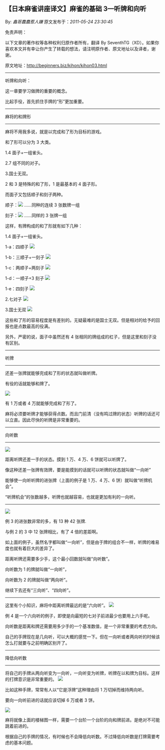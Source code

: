 ## 【日本麻雀讲座译文】麻雀的基础 3—听牌和向听

By: _鑫哥蠢蠢惹人嫌_ 原文发布于：_2011-05-24 23:30:45_

免责声明：

以下文章的著作权等各种权利归原作者所有，翻译 By
SeventhTG（XD）。如果你喜欢本文并有幸让你产生了转载的想法，请注明原作者、原文地址以及译者，谢谢。

原文地址：http://beginners.biz/kihon/kihon03.html

---

听牌和向听：

这一章要学习做牌的重要的概念。

比起手役，首先抓住手牌的“形”更加重要。

---

麻将的和牌形

---

麻将不用我多说，就是以完成和了形为目标的游戏。

和了形可以分为 3 大类。

1.4 面子+一组雀头。

2.7 组不同的对子。

3.国士无双。

2 和 3 是特殊的和了形，1 是最基本的 4 面子形。

而面子又包括顺子和刻子两种。

顺子：![](http://s11.sinaimg.cn/middle/7f78b76fxa4077cfab65a&690)
……同种的连续 3 张数牌一组

刻子：![](http://s10.sinaimg.cn/middle/7f78b76fxa407802ebeb9&690) ……同样的 3 张牌一组

这样，有牌构成的和了形就有如下几种：

1.4 面子+一组雀头。

1-a：四顺子
![](http://s5.sinaimg.cn/middle/7f78b76fxa40790aa1c54&690)

1-b：三顺子+一刻子
![](http://s16.sinaimg.cn/middle/7f78b76fxa40793089eff&690)

1-c：两顺子+两刻子
![](http://s4.sinaimg.cn/middle/7f78b76fxa40794d1eba3&690)

1-d：一顺子+3 刻子
![](http://s9.sinaimg.cn/middle/7f78b76fx76cd8f45c7f8&690)

1-e：四刻子
![](http://s1.sinaimg.cn/middle/7f78b76fxa4079b0272a0&690)

2.七对子
![](http://s5.sinaimg.cn/middle/7f78b76fxa407a115b994&690)

3.国士无双
![](http://s7.sinaimg.cn/middle/7f78b76fxa407a1ffce86&690)

这些和了形的容易程度是有差别的。无疑最难的是国士无双。但是相对的给予的回报也是点数最高的役满。

另外，严密的说，面子中虽然还有 4 张相同的牌组成的杠子，但是这里和刻子没有区别。

---

听牌

---

还差一张牌就能够完成和了形的状态就叫做听牌。

有役的话就能够和牌了。

![](http://s2.sinaimg.cn/middle/7f78b76fxa407cf513851&690)

有 1 万或者 4 万就能够完成和了形了。

麻将必须要听牌才能够获得点数。而且门前清（没有鸣过牌的状态）听牌的话还可以立直。因此尽快的听牌是非常重要的。

---

向听数

---

![](http://s9.sinaimg.cn/middle/7f78b76fxa407ed51b6d8&690)

距离听牌还差一手的状态。摸到 1 万、4 万、6 饼就可以听牌了。

像这种还差一张牌有效牌，要是能摸到的话就可以听牌的状态就叫做“一向听”

能够使一向听听牌的进张牌（上面的例子是 1 万、4 万、6 饼）就叫做“听牌机会”。

“听牌机会”的张数越多，听牌也就越容易，也就是更加有利的一向听。

---

![](http://s9.sinaimg.cn/middle/7f78b76fxa40803ac1d08&690)

例 3 的进张数非常的多，有 13 种 42 张牌.

与例 2 的 3 中 12 张牌相比，有了 4 倍的差距啊。

如上面的例子，虽然名字都叫做“一向听”，但是由于牌的组合不一样，听牌的难易度也就有着巨大的差异了。

距离听牌还需要多少手，这个最小回数就叫做“向听数”。

向听数为 1 的牌就叫做“一向听”，

向听数为 2 的牌就叫做“两向听”。

继续下去还有“三向听”、“四向听”。

---

这里有个小知识，麻将中距离听牌最远的是“六向听”。
![](http://s6.sinaimg.cn/middle/7f78b76fxa40824879c95&690)

例 4 是一个六向听的例子，即使是向最短的七对子前进最少也要用上六手呢。

向听数是距离和牌还需要用多少手的一个基准数值，是一个非常重要的考虑方向。

自己的手牌现在是几向听，可以大概的感觉一下。但在一向听或者两向听的时候该怎么打就要与之前明确区别开了。

---

降低向听数

---

将自己的手牌从两向听变为一向听，一向听变为听牌，听牌在以和牌为目标。这样的打牌意识是非常重要的。
![](http://s5.sinaimg.cn/middle/7f78b76fxa40846b1d8d4&690)

比如这种手牌，常常有人以“它是浮牌”这种理由将 1 万切掉而维持两向听。

要向一向听前进的话就应该切掉 6 万或者 3 饼。

![](http://s8.sinaimg.cn/middle/7f78b76fx76cda27adbf7&690)

麻将就像上面的楼梯图一样，需要一个台阶一个台阶的向和牌前进。是绝对不可能跳着前进的。

根据自己的手牌的情况，有时候也不会降低向听数。不过降低向听数是打牌需要考虑的基本问题。
